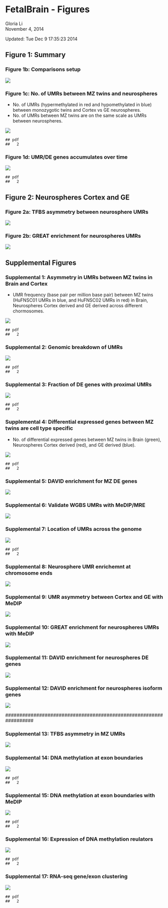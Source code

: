 # FetalBrain - Figures
Gloria Li  
November 4, 2014  

Updated: Tue Dec  9 17:35:23 2014



## Figure 1: Summary   
### Figure 1b: Comparisons setup  

![](./Figures_files/figure-html/comparisons.png)     
    
### Figure 1c: No. of UMRs between MZ twins and neurospheres 
  * No. of UMRs (hypermethylated in red and hypomethylated in blue) between monozygotic twins and Cortex vs GE neurospheres.    
  * No. of UMRs between MZ twins are on the same scale as UMRs between neurospheres.   
  
![](./Figures_files/figure-html/MZ_scale-1.png) 

```
## pdf 
##   2
```

### Figure 1d: UMR/DE genes accumulates over time

![](./Figures_files/figure-html/neurospheres_scale-1.png) 

```
## pdf 
##   2
```

## Figure 2: Neurospheres Cortex and GE
### Figure 2a: TFBS asymmetry between neurosphere UMRs

![](./Figures_files/figure-html/neurospheres_TFBS-1.png) 

### Figure 2b: GREAT enrichment for neurospheres UMRs

![](./Figures_files/figure-html/neurospheres_GREAT-1.png) 


## Supplemental Figures
### Supplemental 1: Asymmetry in UMRs between MZ twins in Brain and Cortex
  * UMR frequency (base pair per million base pair) between MZ twins (HuFNSC01 UMRs in blue, and HuFNSC02 UMRs in red) in Brain, Neurospheres Cortex derived and GE derived across different chormosomes. 
  
![](./Figures_files/figure-html/UMR_asymmetry-1.png) 

```
## pdf 
##   2
```

### Supplemental 2: Genomic breakdown of UMRs

![](./Figures_files/figure-html/genomicBreak-1.png) 

```
## pdf 
##   2
```

### Supplemental 3: Fraction of DE genes with proximal UMRs

![](./Figures_files/figure-html/proximal_DE-1.png) 

```
## pdf 
##   2
```

### Supplemental 4: Differential expressed genes between MZ twins are cell type specific
  * No. of differential expressed genes between MZ twins in Brain (green), Neurospheres Cortex derived (red), and GE derived (blue).  
  
![](./Figures_files/figure-html/MZ_DE-1.png) 

```
## pdf 
##   2
```

### Supplemental 5: DAVID enrichment for MZ DE genes

![](./Figures_files/figure-html/MZ_DE_DAVID-1.png) 

### Supplemental 6: Validate WGBS UMRs with MeDIP/MRE

![](./Figures_files/figure-html/WGBS_valid-1.png) 

### Supplemental 7: Location of UMRs across the genome 

![](./Figures_files/figure-html/UMR_pos-1.png) 

```
## pdf 
##   2
```

### Supplemental 8: Neurosphere UMR enrichemnt at chromosome ends

![](./Figures_files/figure-html/neurospheres_chrEnd-1.png) 

### Supplemental 9: UMR asymmetry between Cortex and GE with MeDIP

![](./Figures_files/figure-html/neurospheres_asymmetry_MeDIP-1.png) 

### Supplemental 10: GREAT enrichment for neurospheres UMRs with MeDIP

![](./Figures_files/figure-html/neurospheres_GREAT_MeDIP-1.png) 

### Supplemental 11: DAVID enrichment for neurospheres DE genes

![](./Figures_files/figure-html/neurospheres_DE_DAVID-1.png) 

### Supplemental 12: DAVID enrichment for neurospheres isoform genes

![](./Figures_files/figure-html/neurospheres_isoform_DAVID-1.png) 

##################################################################

### Supplemental 13: TFBS asymmetry in MZ UMRs

![](./Figures_files/figure-html/MZ_TFBS-1.png) 

### Supplemental 14: DNA methylation at exon boundaries

![](./Figures_files/figure-html/neurospheres_epiProfile_5mC-1.png) 

```
## pdf 
##   2
```

### Supplemental 15: DNA methylation at exon boundaries with MeDIP

![](./Figures_files/figure-html/neurospheres_epiProfile_5mC_MeDIP-1.png) 

```
## pdf 
##   2
```

### Supplemental 16: Expression of DNA methylation reulators

![](./Figures_files/figure-html/heatmap_5mC_regulator-1.png) 

```
## pdf 
##   2
```

### Supplemental 17: RNA-seq gene/exon clustering

![](./Figures_files/figure-html/cluster-1.png) 

```
## pdf 
##   2
```


<!--
### Supplemental : GREAT analysis on UMRs between MZ twins - GOBP 


-->




